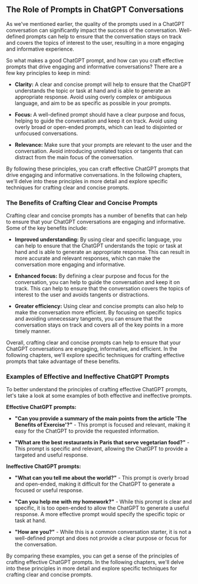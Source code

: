 ## The Role of Prompts in ChatGPT Conversations

As we've mentioned earlier, the quality of the prompts used in a ChatGPT conversation can significantly impact the success of the conversation. Well-defined prompts can help to ensure that the conversation stays on track and covers the topics of interest to the user, resulting in a more engaging and informative experience.

So what makes a good ChatGPT prompt, and how can you craft effective prompts that drive engaging and informative conversations? There are a few key principles to keep in mind:

- **Clarity:** A clear and concise prompt will help to ensure that the ChatGPT understands the topic or task at hand and is able to generate an appropriate response. Avoid using overly complex or ambiguous language, and aim to be as specific as possible in your prompts.
    
- **Focus:** A well-defined prompt should have a clear purpose and focus, helping to guide the conversation and keep it on track. Avoid using overly broad or open-ended prompts, which can lead to disjointed or unfocused conversations.
    
- **Relevance:** Make sure that your prompts are relevant to the user and the conversation. Avoid introducing unrelated topics or tangents that can distract from the main focus of the conversation.
    

By following these principles, you can craft effective ChatGPT prompts that drive engaging and informative conversations. In the following chapters, we'll delve into these principles in more detail and explore specific techniques for crafting clear and concise prompts.

### The Benefits of Crafting Clear and Concise Prompts

Crafting clear and concise prompts has a number of benefits that can help to ensure that your ChatGPT conversations are engaging and informative. Some of the key benefits include:

- **Improved understanding:** By using clear and specific language, you can help to ensure that the ChatGPT understands the topic or task at hand and is able to generate an appropriate response. This can result in more accurate and relevant responses, which can make the conversation more engaging and informative.
    
- **Enhanced focus:** By defining a clear purpose and focus for the conversation, you can help to guide the conversation and keep it on track. This can help to ensure that the conversation covers the topics of interest to the user and avoids tangents or distractions.
    
- **Greater efficiency:** Using clear and concise prompts can also help to make the conversation more efficient. By focusing on specific topics and avoiding unnecessary tangents, you can ensure that the conversation stays on track and covers all of the key points in a more timely manner.
    

Overall, crafting clear and concise prompts can help to ensure that your ChatGPT conversations are engaging, informative, and efficient. In the following chapters, we'll explore specific techniques for crafting effective prompts that take advantage of these benefits.

### Examples of Effective and Ineffective ChatGPT Prompts

To better understand the principles of crafting effective ChatGPT prompts, let's take a look at some examples of both effective and ineffective prompts.

**Effective ChatGPT prompts:**

- **"Can you provide a summary of the main points from the article 'The Benefits of Exercise'?"** - This prompt is focused and relevant, making it easy for the ChatGPT to provide the requested information.
    
- **"What are the best restaurants in Paris that serve vegetarian food?"** - This prompt is specific and relevant, allowing the ChatGPT to provide a targeted and useful response.
    

**Ineffective ChatGPT prompts:**

- **"What can you tell me about the world?"** - This prompt is overly broad and open-ended, making it difficult for the ChatGPT to generate a focused or useful response.
    
- **"Can you help me with my homework?"** - While this prompt is clear and specific, it is too open-ended to allow the ChatGPT to generate a useful response. A more effective prompt would specify the specific topic or task at hand.
    
- **"How are you?"** - While this is a common conversation starter, it is not a well-defined prompt and does not provide a clear purpose or focus for the conversation.
    

By comparing these examples, you can get a sense of the principles of crafting effective ChatGPT prompts. In the following chapters, we'll delve into these principles in more detail and explore specific techniques for crafting clear and concise prompts.